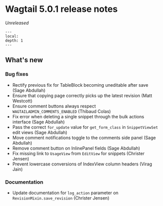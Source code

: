 # Wagtail 5.0.1 release notes

_Unreleased_

```{contents}
---
local:
depth: 1
---
```

## What's new

### Bug fixes

 * Rectify previous fix for TableBlock becoming uneditable after save (Sage Abdullah)
 * Ensure that copying page correctly picks up the latest revision (Matt Westcott)
 * Ensure comment buttons always respect `WAGTAILADMIN_COMMENTS_ENABLED` (Thibaud Colas)
 * Fix error when deleting a single snippet through the bulk actions interface (Sage Abdullah)
 * Pass the correct `for_update` value for `get_form_class` in `SnippetViewSet` edit views (Sage Abdullah)
 * Move comment notifications toggle to the comments side panel (Sage Abdullah)
 * Remove comment button on InlinePanel fields (Sage Abdullah)
 * Fix missing link to `UsageView` from `EditView` for snippets (Christer Jensen)
 * Prevent lowercase conversions of IndexView column headers (Virag Jain)

### Documentation

 * Update documentation for `log_action` parameter on `RevisionMixin.save_revision` (Christer Jensen)
